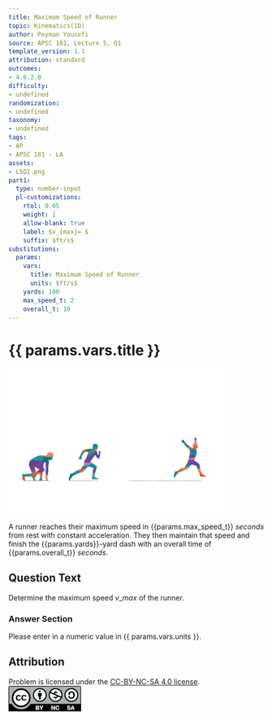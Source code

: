 ```yaml
---
title: Maximum Speed of Runner
topic: Kinematics(1D)
author: Peyman Yousefi
source: APSC 181, Lecture 5, Q1
template_version: 1.1
attribution: standard
outcomes:
- 4.6.2.0
difficulty:
- undefined
randomization:
- undefined
taxonomy:
- undefined
tags:
- AP
- APSC 181 - LA
assets:
- L5Q1.png
part1:
  type: number-input
  pl-customizations:
    rtol: 0.05
    weight: 1
    allow-blank: true
    label: $v_{max}= $
    suffix: $ft/s$
substitutions:
  params:
    vars:
      title: Maximum Speed of Runner
      units: $ft/s$
    yards: 100
    max_speed_t: 2
    overall_t: 10
---
```

# {{ params.vars.title }}
<img src="L5Q1.png" width=85%>

A runner reaches their maximum speed in {{params.max_speed_t}} $seconds$ from rest with constant acceleration.
They then maintain that speed and finish the {{params.yards}}-yard dash with an overall time of {{params.overall_t}} $seconds$.

## Question Text

Determine the maximum speed $v\_{max}$ of the runner.

### Answer Section

Please enter in a numeric value in {{ params.vars.units }}.

## Attribution

Problem is licensed under the [CC-BY-NC-SA 4.0 license](https://creativecommons.org/licenses/by-nc-sa/4.0/).<br> ![The Creative Commons 4.0 license requiring attribution-BY, non-commercial-NC, and share-alike-SA license.](https://raw.githubusercontent.com/firasm/bits/master/by-nc-sa.png)